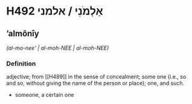 # H492 אַלְמֹנִי / אלמני

## ʼalmônîy

_(al-mo-nee' | al-moh-NEE | al-moh-NEE)_

### Definition

adjective; from [[H489]] in the sense of concealment; some one (i.e., so and so, without giving the name of the person or place); one, and such.

- someone, a certain one
